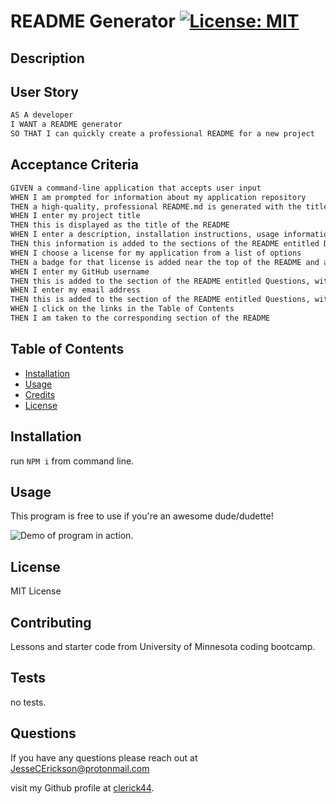 # README Generator [![License: MIT](https://img.shields.io/badge/License-MIT-yellow.svg)](https://opensource.org/licenses/MIT)

## Description

## User Story

```md
AS A developer
I WANT a README generator
SO THAT I can quickly create a professional README for a new project
```

## Acceptance Criteria

```md
GIVEN a command-line application that accepts user input
WHEN I am prompted for information about my application repository
THEN a high-quality, professional README.md is generated with the title of my project and sections entitled Description, Table of Contents, Installation, Usage, License, Contributing, Tests, and Questions
WHEN I enter my project title
THEN this is displayed as the title of the README
WHEN I enter a description, installation instructions, usage information, contribution guidelines, and test instructions
THEN this information is added to the sections of the README entitled Description, Installation, Usage, Contributing, and Tests
WHEN I choose a license for my application from a list of options
THEN a badge for that license is added near the top of the README and a notice is added to the section of the README entitled License that explains which license the application is covered under
WHEN I enter my GitHub username
THEN this is added to the section of the README entitled Questions, with a link to my GitHub profile
WHEN I enter my email address
THEN this is added to the section of the README entitled Questions, with instructions on how to reach me with additional questions
WHEN I click on the links in the Table of Contents
THEN I am taken to the corresponding section of the README
```

## Table of Contents

- [Installation](#installation)
- [Usage](#usage)
- [Credits](#credits)
- [License](#license)

## Installation

run `NPM i` from command line.

## Usage

This program is free to use if you're an awesome dude/dudette!

![Demo of program in action.](./assets/DEMO_image.gif)

## License

MIT License

## Contributing

Lessons and starter code from University of Minnesota coding bootcamp.

## Tests

no tests.

## Questions

If you have any questions please reach out at <JesseCErickson@protonmail.com>

visit my Github profile at [clerick44](https://github.com/clerick44).

